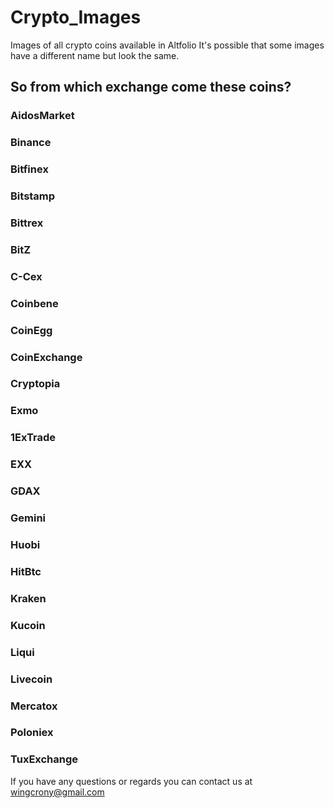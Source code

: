 # Crypto_Images
Images of all crypto coins available in Altfolio
It's possible that some images have a different name but look the same.

## So from which exchange come these coins?

### AidosMarket
 
    
### Binance

    
### Bitfinex

    
### Bitstamp

   
### Bittrex

   
### BitZ

   
### C-Cex

   
### Coinbene

   
### CoinEgg

   
### CoinExchange

   
### Cryptopia

   
### Exmo

   
### 1ExTrade

   
### EXX

   
### GDAX

   
### Gemini

   
### Huobi

   
### HitBtc

   
### Kraken

   
### Kucoin

   
### Liqui

   
### Livecoin

    
### Mercatox

   
### Poloniex

   
### TuxExchange


If you have any questions or regards you can contact us at wingcrony@gmail.com
